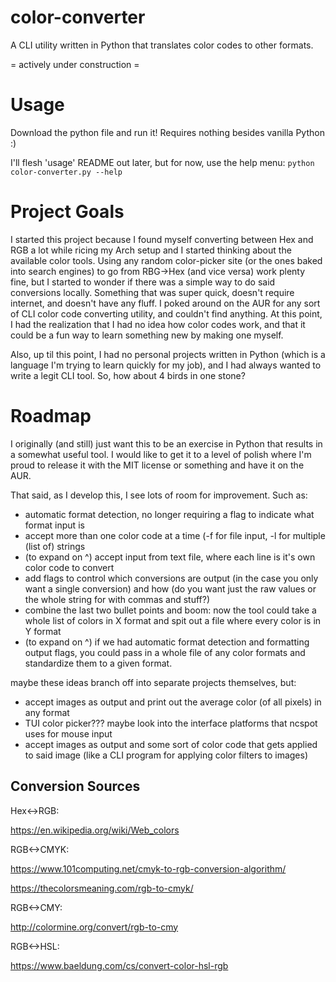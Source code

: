 # color-converter
A CLI utility written in Python that translates color codes to other formats.

= actively under construction =

# Usage
Download the python file and run it! Requires nothing besides vanilla Python :)

I'll flesh 'usage' README out later, but for now, use the help menu:
`python color-converter.py --help` 

# Project Goals
I started this project because I found myself converting between Hex and RGB a lot while ricing my Arch setup and I started thinking about the available color tools. Using any random color-picker site (or the ones baked into search engines) to go from RBG->Hex (and vice versa) work plenty fine, but I started to wonder if there was a simple way to do said conversions locally. Something that was super quick, doesn't require internet, and doesn't have any fluff. I poked around on the AUR for any sort of CLI color code converting utility, and couldn't find anything. At this point, I had the realization that I had no idea how color codes work, and that it could be a fun way to learn something new by making one myself. 

Also, up til this point, I had no personal projects written in Python (which is a language I'm trying to learn quickly for my job), and I had always wanted to write a legit CLI tool. So, how about 4 birds in one stone?


# Roadmap
I originally (and still) just want this to be an exercise in Python that results in a somewhat useful tool. I would like to get it to a level of polish where I'm proud to release it with the MIT license or something and have it on the AUR.

That said, as I develop this, I see lots of room for improvement. Such as:
- automatic format detection, no longer requiring a flag to indicate what format input is
- accept more than one color code at a time (-f for file input, -l for multiple (list of) strings
- (to expand on ^) accept input from text file, where each line is it's own color code to convert
- add flags to control which conversions are output (in the case you only want a single conversion) and how (do you want just the raw values or the whole string for with commas and stuff?)
- combine the last two bullet points and boom: now the tool could take a whole list of colors in X format and spit out a file where every color is in Y format
- (to expand on ^) if we had automatic format detection and formatting output flags, you could pass in a whole file of any color formats and standardize them to a given format.


maybe these ideas branch off into separate projects themselves, but:
- accept images as output and print out the average color (of all pixels) in any format
- TUI color picker??? maybe look into the interface platforms that ncspot uses for mouse input
- accept images as output and some sort of color code that gets applied to said image (like a CLI program for applying color filters to images)

## Conversion Sources
Hex<->RGB: 

https://en.wikipedia.org/wiki/Web_colors

RGB<->CMYK: 

https://www.101computing.net/cmyk-to-rgb-conversion-algorithm/

https://thecolorsmeaning.com/rgb-to-cmyk/

RGB<->CMY:

http://colormine.org/convert/rgb-to-cmy



RGB<->HSL:

https://www.baeldung.com/cs/convert-color-hsl-rgb
